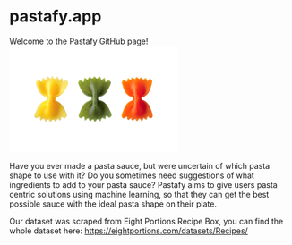 # pastafy.app

Welcome to the Pastafy GitHub page! <br>
<img src ="src/Front/Farfalle_tricolore.png" width=300>


Have you ever made a pasta sauce, but were uncertain of which pasta shape to use with it? Do you sometimes need suggestions of what ingredients to add to your pasta sauce? Pastafy aims to give users pasta centric solutions using machine learning, so that they can get the best possible sauce with the ideal pasta shape on their plate. 


Our dataset was scraped from Eight Portions Recipe Box, you can find the whole dataset here: https://eightportions.com/datasets/Recipes/
